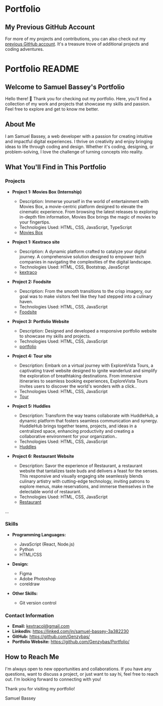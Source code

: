 # Portfolio
## My Previous GitHub Account

For more of my projects and contributions, you can also check out my [previous GitHub account](https://github.com/genzy-bassey). It's a treasure trove of additional projects and coding adventures.

# Portfolio README

## Welcome to Samuel Bassey's Portfolio

Hello there! 👋 Thank you for checking out my portfolio. Here, you'll find a collection of my work and projects that showcase my skills and passion. Feel free to explore and get to know me better.

## About Me

I am Samuel Bassey, a web developer with a passion for creating intuitive and impactful digital experiences. I thrive on creativity and enjoy bringing ideas to life through coding and design. Whether it's coding, designing, or problem-solving, I love the challenge of turning concepts into reality.

## What You'll Find in This Portfolio

### Projects

- **Project 1: Movies Box (Internship)**
  - Description: Immerse yourself in the world of entertainment with Movies Box, a movie-centric platform designed to elevate the cinematic experience. From browsing the latest releases to exploring in-depth film information, Movies Box brings the magic of movies to your fingertips.
  - Technologies Used: HTML, CSS, JavaScript, TypeScript
  - [Movies Box](https://hn-gx-movies-box.vercel.app/)

- **Project 1: Kextraco site**
  - Description: A dynamic platform crafted to catalyze your digital journey. A comprehensive solution designed to empower tech companies in navigating the complexities of the digital landscape.
  - Technologies Used: HTML, CSS, Bootstrap, JavaScript
  - [kextraco](https://github.com/Genzybas/Kextraco/)

- **Project 2: Foodsite**
  - Description: From the smooth transitions to the crisp imagery, our goal was to make visitors feel like they had stepped into a culinary haven.
  - Technologies Used: HTML, CSS, JavaScript
  - [Foodsite](https://food-site-omega.vercel.app/)

- **Project 3: Portfolio Website**
  - Description: Designed and developed a responsive portfolio website to showcase my skills and projects.
  - Technologies Used: HTML, CSS, JavaScript
  - [portfolio](https://github.com/Genzybas/Portfolio/)

- **Project 4: Tour site**
  - Description: Embark on a virtual journey with ExploreVista Tours, a captivating travel website designed to ignite wanderlust and simplify the exploration of breathtaking destinations. From immersive itineraries to seamless booking experiences, ExploreVista Tours invites users to discover the world's wonders with a click..
  - Technologies Used: HTML, CSS, JavaScript
  - [Tour](https://tour-steel.vercel.app/)

- **Project 5: Huddles**
  - Description: Transform the way teams collaborate with HuddleHub, a dynamic platform that fosters seamless communication and synergy. HuddleHub brings together teams, projects, and ideas in a centralized space, enhancing productivity and creating a collaborative environment for your organization..
  - Technologies Used: HTML, CSS, JavaScript
  - [Huddles](https://huddles-six.vercel.app/)
    
- **Project 6: Restaurant Website**
  - Description: Savor the experience of Restaurant, a restaurant website that tantalizes taste buds and delivers a feast for the senses. This responsive and visually engaging site seamlessly blends culinary artistry with cutting-edge technology, inviting patrons to explore menus, make reservations, and immerse themselves in the delectable world of restaurant.
  - Technologies Used: HTML, CSS, JavaScript
  - [Restaurant](https://restaurant-ten-ecru.vercel.app/)
 

...

### Skills

- **Programming Languages:**
  - JavaScript (React, Node.js)
  -  Python
  -  HTML/CSS

- **Design:**
  - Figma
  - Adobe Photoshop
  - coreldraw

- **Other Skills:**
  - Git version control

  
### Contact Information

- **Email:** kextracol@gmail.com
- **LinkedIn:** https://linked.com/in/samuel-bassey-3a382230
- **GitHub:** https://github.com/Genzybas/
- **Portfolio Website:** https://github.com/Genzybas/Portfolio/

## How to Reach Me

I'm always open to new opportunities and collaborations. If you have any questions, want to discuss a project, or just want to say hi, feel free to reach out. I'm looking forward to connecting with you!

Thank you for visiting my portfolio!

Samuel Bassey
